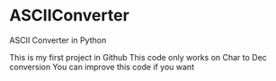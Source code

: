 # ASCIIConverter
ASCII Converter in Python

This is my first project in Github
This code only works on Char to Dec conversion
You can improve this code if you want

